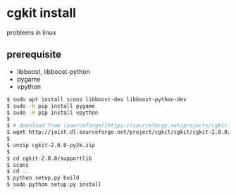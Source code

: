 cgkit install
===

problems in linux

prerequisite
---
- libboost, libboost-python
- pygame
- vpython


```sh
$ sudo apt install scons libboost-dev libboost-python-dev
$ sudo -H pip install pygame
$ sudo -H pip install vpython
$ 
$ # download from (sourceforge)[https://sourceforge.net/projects/cgkit]
$ wget http://jaist.dl.sourceforge.net/project/cgkit/cgkit/cgkit-2.0.0/cgkit-2.0.0-py2k.zip
$ 
$ unzip cgkit-2.0.0-py2k.zip
$ 
$ cd cgkit-2.0.0/supportlib
$ scons
$ cd ..
$ python setup.py build
$ sudo python setup.py install

```
